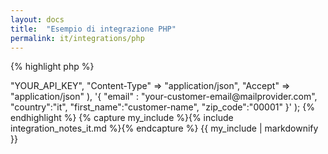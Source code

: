 ```yaml
---
layout: docs
title:  "Esempio di integrazione PHP"
permalink: it/integrations/php
---
```

{% highlight php %}
<?php
// These code snippets use an open-source library. http://unirest.io/php
$response = Unirest\Request::post("https://www.transactionale.com/api/v1/transaction",
  array(
    "X-Authorization" => "YOUR_API_KEY",
    "Content-Type" => "application/json",
    "Accept" => "application/json"
  ),
  '{ "email" : "your-customer-email@mailprovider.com", "country":"it", "first_name":"customer-name", "zip_code":"00001" }'
);
{% endhighlight %}

{% capture my_include %}{% include integration_notes_it.md %}{% endcapture %}
{{ my_include | markdownify }}